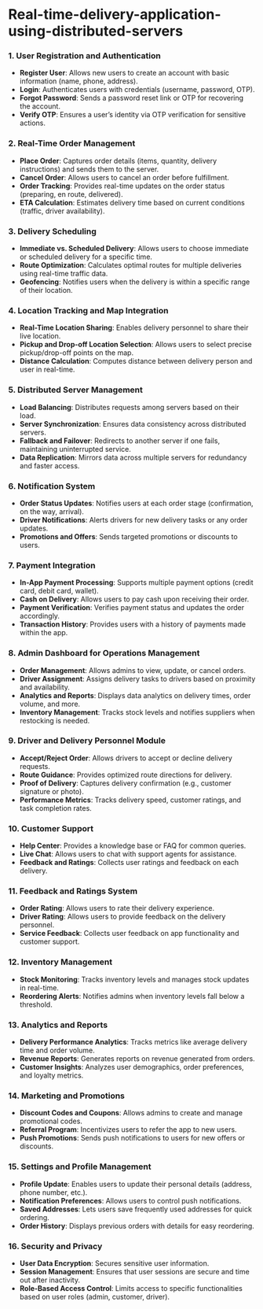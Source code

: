 # Real-time-delivery-application-using-distributed-servers


### 1. **User Registration and Authentication**
   - **Register User**: Allows new users to create an account with basic information (name, phone, address).
   - **Login**: Authenticates users with credentials (username, password, OTP).
   - **Forgot Password**: Sends a password reset link or OTP for recovering the account.
   - **Verify OTP**: Ensures a user’s identity via OTP verification for sensitive actions.

### 2. **Real-Time Order Management**
   - **Place Order**: Captures order details (items, quantity, delivery instructions) and sends them to the server.
   - **Cancel Order**: Allows users to cancel an order before fulfillment.
   - **Order Tracking**: Provides real-time updates on the order status (preparing, en route, delivered).
   - **ETA Calculation**: Estimates delivery time based on current conditions (traffic, driver availability).

### 3. **Delivery Scheduling**
   - **Immediate vs. Scheduled Delivery**: Allows users to choose immediate or scheduled delivery for a specific time.
   - **Route Optimization**: Calculates optimal routes for multiple deliveries using real-time traffic data.
   - **Geofencing**: Notifies users when the delivery is within a specific range of their location.

### 4. **Location Tracking and Map Integration**
   - **Real-Time Location Sharing**: Enables delivery personnel to share their live location.
   - **Pickup and Drop-off Location Selection**: Allows users to select precise pickup/drop-off points on the map.
   - **Distance Calculation**: Computes distance between delivery person and user in real-time.

### 5. **Distributed Server Management**
   - **Load Balancing**: Distributes requests among servers based on their load.
   - **Server Synchronization**: Ensures data consistency across distributed servers.
   - **Fallback and Failover**: Redirects to another server if one fails, maintaining uninterrupted service.
   - **Data Replication**: Mirrors data across multiple servers for redundancy and faster access.

### 6. **Notification System**
   - **Order Status Updates**: Notifies users at each order stage (confirmation, on the way, arrival).
   - **Driver Notifications**: Alerts drivers for new delivery tasks or any order updates.
   - **Promotions and Offers**: Sends targeted promotions or discounts to users.

### 7. **Payment Integration**
   - **In-App Payment Processing**: Supports multiple payment options (credit card, debit card, wallet).
   - **Cash on Delivery**: Allows users to pay cash upon receiving their order.
   - **Payment Verification**: Verifies payment status and updates the order accordingly.
   - **Transaction History**: Provides users with a history of payments made within the app.

### 8. **Admin Dashboard for Operations Management**
   - **Order Management**: Allows admins to view, update, or cancel orders.
   - **Driver Assignment**: Assigns delivery tasks to drivers based on proximity and availability.
   - **Analytics and Reports**: Displays data analytics on delivery times, order volume, and more.
   - **Inventory Management**: Tracks stock levels and notifies suppliers when restocking is needed.

### 9. **Driver and Delivery Personnel Module**
   - **Accept/Reject Order**: Allows drivers to accept or decline delivery requests.
   - **Route Guidance**: Provides optimized route directions for delivery.
   - **Proof of Delivery**: Captures delivery confirmation (e.g., customer signature or photo).
   - **Performance Metrics**: Tracks delivery speed, customer ratings, and task completion rates.

### 10. **Customer Support**
   - **Help Center**: Provides a knowledge base or FAQ for common queries.
   - **Live Chat**: Allows users to chat with support agents for assistance.
   - **Feedback and Ratings**: Collects user ratings and feedback on each delivery.

### 11. **Feedback and Ratings System**
   - **Order Rating**: Allows users to rate their delivery experience.
   - **Driver Rating**: Allows users to provide feedback on the delivery personnel.
   - **Service Feedback**: Collects user feedback on app functionality and customer support.

### 12. **Inventory Management**
   - **Stock Monitoring**: Tracks inventory levels and manages stock updates in real-time.
   - **Reordering Alerts**: Notifies admins when inventory levels fall below a threshold.

### 13. **Analytics and Reports**
   - **Delivery Performance Analytics**: Tracks metrics like average delivery time and order volume.
   - **Revenue Reports**: Generates reports on revenue generated from orders.
   - **Customer Insights**: Analyzes user demographics, order preferences, and loyalty metrics.

### 14. **Marketing and Promotions**
   - **Discount Codes and Coupons**: Allows admins to create and manage promotional codes.
   - **Referral Program**: Incentivizes users to refer the app to new users.
   - **Push Promotions**: Sends push notifications to users for new offers or discounts.

### 15. **Settings and Profile Management**
   - **Profile Update**: Enables users to update their personal details (address, phone number, etc.).
   - **Notification Preferences**: Allows users to control push notifications.
   - **Saved Addresses**: Lets users save frequently used addresses for quick ordering.
   - **Order History**: Displays previous orders with details for easy reordering.

### 16. **Security and Privacy**
   - **User Data Encryption**: Secures sensitive user information.
   - **Session Management**: Ensures that user sessions are secure and time out after inactivity.
   - **Role-Based Access Control**: Limits access to specific functionalities based on user roles (admin, customer, driver).


